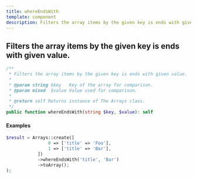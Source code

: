 ```yaml
---
title: whereEndsWith
template: component
description: Filters the array items by the given key is ends with given value.
---
```


<h2 class="font-normal text-lg">
Filters the array items by the given key is ends with given value.
</h2>

```php
/**
 * Filters the array items by the given key is ends with given value.
 *
 * @param string $key   Key of the array for comparison.
 * @param mixed  $value Value used for comparison.
 *
 * @return self Returns instance of The Arrays class.
 */
public function whereEndsWith(string $key, $value): self
```

#### Examples

```php
$result = Arrays::create([
                0 => ['title' => 'Foo'],
                1 => ['title' => 'Bar'],
            ])
            ->whereEndsWith('title', 'Bar')
            ->toArray();
);
```
